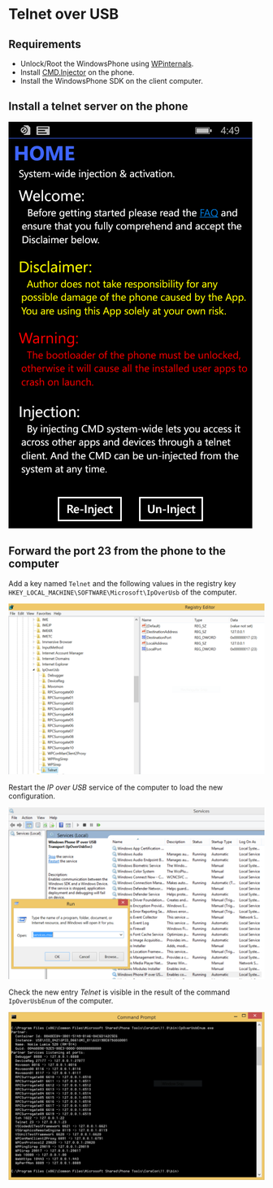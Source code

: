 # Telnet over USB

## Requirements

- Unlock/Root the WindowsPhone using [WPinternals](https://github.com/ReneLergner/WPinternals).
- Install [CMD.Injector](https://github.com/fadilfadz01/CMD.Injector_WP8) on the phone.
- Install the WindowsPhone SDK on the client computer.

## Install a telnet server on the phone

![Inject](wp_ss_20150116_0001.png)

## Forward the port 23 from the phone to the computer

Add a key named `Telnet` and the following values in the registry key `HKEY_LOCAL_MACHINE\SOFTWARE\Microsoft\IpOverUsb` of the computer.  

![Registry](regedit.PNG)


Restart the _IP over USB_ service of the computer to load the new configuration.  

![Services](services.PNG)

Check the new entry _Telnet_ is visible in the result of the command `IpOverUsbEnum` of the computer.  

![IpOverUsbEnum](IpOverUsbEnum.PNG)
